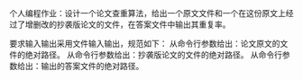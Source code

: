个人编程作业：设计一个论文查重算法，给出一个原文文件和一个在这份原文上经过了增删改的抄袭版论文的文件，在答案文件中输出其重复率。
  
  要求输入输出采用文件输入输出，规范如下：
    从命令行参数给出：论文原文的文件的绝对路径。
    从命令行参数给出：抄袭版论文的文件的绝对路径。
    从命令行参数给出：输出的答案文件的绝对路径。
